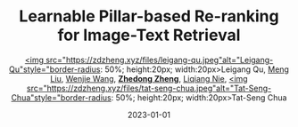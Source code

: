---
title: "Learnable Pillar-based Re-ranking for Image-Text Retrieval"
collection: publications
permalink: /publication/Learnabl2023
date: 2023-01-01
doi: 
keywords: 
venue: 'SIGIR'
code: 'https://github.com/lgqu/leaprr'
author: '<a href="https://zdzheng.xyz/authors/Leigang-Qu" class="author"> <img src="https://zdzheng.xyz/files/leigang-qu.jpeg"alt="Leigang-Qu"style="border-radius: 50%; height:20px; width:20px>Leigang Qu</a>, <a href="https://zdzheng.xyz/authors/Meng-Liu" class="author">Meng Liu</a>, <a href="https://zdzheng.xyz/authors/Wenjie-Wang" class="author">Wenjie Wang</a>, <strong><a href="https://zdzheng.xyz/authors/Zhedong-Zheng" class="author">Zhedong Zheng</a></strong>, <a href="https://zdzheng.xyz/authors/Liqiang-Nie" class="author">Liqiang Nie</a>, <a href="https://zdzheng.xyz/authors/Tat-Seng-Chua" class="author"> <img src="https://zdzheng.xyz/files/tat-seng-chua.jpeg"alt="Tat-Seng-Chua"style="border-radius: 50%; height:20px; width:20px>Tat-Seng Chua</a>'
sqlauthor: 'Leigang Qu, Meng Liu, Wenjie Wang, Zhedong Zheng, Liqiang Nie, Tat Seng Chua, '
citation: ' Leigang Qu,  Meng Liu,  Wenjie Wang,  Zhedong Zheng,  Liqiang Nie,  Tat-Seng Chua, &quot;Learnable Pillar-based Re-ranking for Image-Text Retrieval.&quot; SIGIR, 2023.'
pub_year: '2023'
bib: >
    @inproceedings{qu2023learnable,<br>author = "Qu, Leigang and Liu, Meng and Wang, Wenjie and Zheng, Zhedong and Nie, Liqiang and Chua, Tat-Seng",<br>title = "Learnable Pillar-based Re-ranking for Image-Text Retrieval",<br>booktitle = "SIGIR",<br>code = "https://github.com/lgqu/leaprr",<br>year = "2023"
    }

---